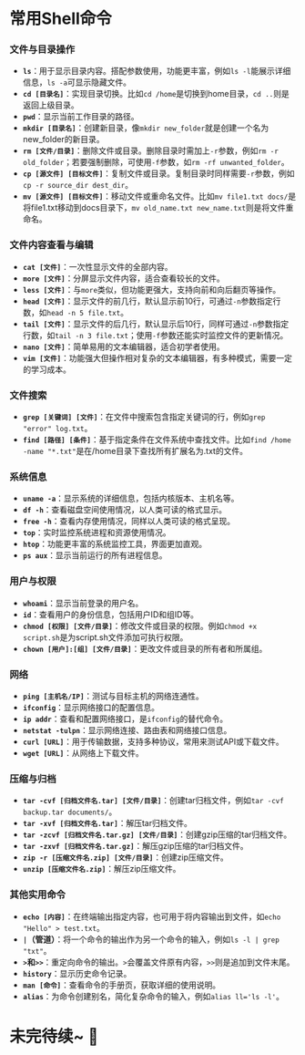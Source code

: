 # 常用Shell命令

### 文件与目录操作
- **`ls`**：用于显示目录内容。搭配参数使用，功能更丰富，例如`ls -l`能展示详细信息，`ls -a`可显示隐藏文件。
- **`cd [目录名]`**：实现目录切换。比如`cd /home`是切换到home目录，`cd ..`则是返回上级目录。
- **`pwd`**：显示当前工作目录的路径。
- **`mkdir [目录名]`**：创建新目录，像`mkdir new_folder`就是创建一个名为new_folder的新目录。
- **`rm [文件/目录]`**：删除文件或目录。删除目录时需加上`-r`参数，例如`rm -r old_folder`；若要强制删除，可使用`-f`参数，如`rm -rf unwanted_folder`。
- **`cp [源文件] [目标文件]`**：复制文件或目录。复制目录时同样需要`-r`参数，例如`cp -r source_dir dest_dir`。
- **`mv [源文件] [目标文件]`**：移动文件或重命名文件。比如`mv file1.txt docs/`是将file1.txt移动到docs目录下，`mv old_name.txt new_name.txt`则是将文件重命名。

### 文件内容查看与编辑
- **`cat [文件]`**：一次性显示文件的全部内容。
- **`more [文件]`**：分屏显示文件内容，适合查看较长的文件。
- **`less [文件]`**：与`more`类似，但功能更强大，支持向前和向后翻页等操作。
- **`head [文件]`**：显示文件的前几行，默认显示前10行，可通过`-n`参数指定行数，如`head -n 5 file.txt`。
- **`tail [文件]`**：显示文件的后几行，默认显示后10行，同样可通过`-n`参数指定行数，如`tail -n 3 file.txt`；使用`-f`参数还能实时监控文件的更新情况。
- **`nano [文件]`**：简单易用的文本编辑器，适合初学者使用。
- **`vim [文件]`**：功能强大但操作相对复杂的文本编辑器，有多种模式，需要一定的学习成本。

### 文件搜索
- **`grep [关键词] [文件]`**：在文件中搜索包含指定关键词的行，例如`grep "error" log.txt`。
- **`find [路径] [条件]`**：基于指定条件在文件系统中查找文件。比如`find /home -name "*.txt"`是在/home目录下查找所有扩展名为.txt的文件。

### 系统信息
- **`uname -a`**：显示系统的详细信息，包括内核版本、主机名等。
- **`df -h`**：查看磁盘空间使用情况，以人类可读的格式显示。
- **`free -h`**：查看内存使用情况，同样以人类可读的格式呈现。
- **`top`**：实时监控系统进程和资源使用情况。
- **`htop`**：功能更丰富的系统监控工具，界面更加直观。
- **`ps aux`**：显示当前运行的所有进程信息。

### 用户与权限
- **`whoami`**：显示当前登录的用户名。
- **`id`**：查看用户的身份信息，包括用户ID和组ID等。
- **`chmod [权限] [文件/目录]`**：修改文件或目录的权限。例如`chmod +x script.sh`是为script.sh文件添加可执行权限。
- **`chown [用户]:[组] [文件/目录]`**：更改文件或目录的所有者和所属组。

### 网络
- **`ping [主机名/IP]`**：测试与目标主机的网络连通性。
- **`ifconfig`**：显示网络接口的配置信息。
- **`ip addr`**：查看和配置网络接口，是`ifconfig`的替代命令。
- **`netstat -tulpn`**：显示网络连接、路由表和网络接口信息。
- **`curl [URL]`**：用于传输数据，支持多种协议，常用来测试API或下载文件。
- **`wget [URL]`**：从网络上下载文件。

### 压缩与归档
- **`tar -cvf [归档文件名.tar] [文件/目录]`**：创建tar归档文件，例如`tar -cvf backup.tar documents/`。
- **`tar -xvf [归档文件名.tar]`**：解压tar归档文件。
- **`tar -zcvf [归档文件名.tar.gz] [文件/目录]`**：创建gzip压缩的tar归档文件。
- **`tar -zxvf [归档文件名.tar.gz]`**：解压gzip压缩的tar归档文件。
- **`zip -r [压缩文件名.zip] [文件/目录]`**：创建zip压缩文件。
- **`unzip [压缩文件名.zip]`**：解压zip压缩文件。

### 其他实用命令
- **`echo [内容]`**：在终端输出指定内容，也可用于将内容输出到文件，如`echo "Hello" > test.txt`。
- **`|`（管道）**：将一个命令的输出作为另一个命令的输入，例如`ls -l | grep "txt"`。
- **`>`和`>>`**：重定向命令的输出。`>`会覆盖文件原有内容，`>>`则是追加到文件末尾。
- **`history`**：显示历史命令记录。
- **`man [命令]`**：查看命令的手册页，获取详细的使用说明。
- **`alias`**：为命令创建别名，简化复杂命令的输入，例如`alias ll='ls -l'`。

# 未完待续~ :tada: